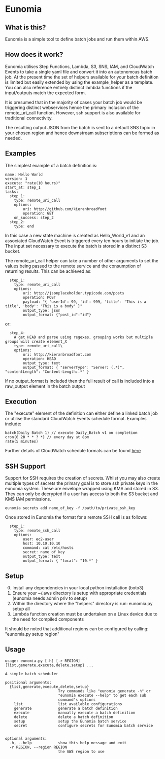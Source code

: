 # Eunomia

## What is this?

Eunomia is a simple tool to define batch jobs and run them within AWS.

## How does it work?

Eunomia utilises Step Functions, Lambda, S3, SNS, IAM, and CloudWatch Events to take a single yaml file and convert it into an autonomous batch job.  At the present time the set of helpers available for your batch definition is limited but easily extended by using the example_helper as a template.  You can also reference entirely distinct lambda functions if the input/outputs match the expected form.

It is presumed that in the majority of cases your batch job would be triggering distinct webservices hence the primary inclusion of the remote_uri_call function.  However, ssh support is also available for traditional connectivity.

The resulting output JSON from the batch is sent to a default SNS topic in your chosen region and hence downstream subscriptions can be formed as needed.

## Examples

The simplest example of a batch definition is:

```
name: Hello World
version: 1
execute: "rate(10 hours)"
start_at: step_1
tasks:
  step_1:
    type: remote_uri_call
    options:
        uri: http://github.com/kieranbroadfoot
        operation: GET
    on_success: step_2
  step_2:
    type: end
```

In this case a new state machine is created as Hello_World_v1 and an associated CloudWatch Event is triggered every ten hours to initiate the job.  The input set necessary to execute the batch is stored in a distinct S3 bucket.

The remote_uri_call helper can take a number of other arguments to set the values being passed to the remote service and the consumption of returning results.  This can be achieved as:

```
  step_1:
    type: remote_uri_call
    options:
        uri: http://jsonplaceholder.typicode.com/posts
        operation: POST
        payload: "{ 'userId': 99, 'id': 999, 'title': 'This is a title', 'body': 'This is a body' }"
        output_type: json
        output_format: {"post_id":"id"}
```

or:

```
  step_4:
    # get HEAD and parse using regexes, grouping works but multiple groups will create element_X
    type: remote_uri_call\
    options:
        uri: http://kieranbroadfoot.com
        operation: HEAD
        output_type: text
        output_format: { "serverType": "Server: (.*)", "contentLength": "Content-Length:.*" }
```

If no output_format is included then the full result of call is included into a raw_output element in the batch output

## Execution

The "execute" element of the definition can either define a linked batch job or utilise the standard CloudWatch Events schedule format.  Examples include:

```
batch(Daily Batch 1) // execute Daily_Batch v1 on completion
cron(0 20 * * ? *) // every day at 8pm
rate(5 minutes)
```

Further details of CloudWatch schedule formats can be found [here](http://docs.aws.amazon.com/AmazonCloudWatch/latest/events/ScheduledEvents.html)

## SSH Support

Support for SSH requires the creation of secrets.  Whilst you may also create multiple types of secrets the primary goal is to store ssh private keys in the eunomia system.  These are envelope wrapped using KMS and stored in S3.  They can only be decrypted if a user has access to both the S3 bucket and KMS IAM permissions.

```
eunomia secrets add name_of_key -f /path/to/private_ssh_key

```

Once stored in Eunomia the format for a remote SSH call is as follows:

```
  step_1:
    type: remote_ssh_call
    options:
        user: ec2-user
        host: 10.10.10.10
        command: cat /etc/hosts
        secret: name_of_key
        output_type: text
        output_format: { "local": "10.*" }
```

## Setup

0. Install any dependencies in your local python installation (boto3)
1. Ensure your ~/.aws directory is setup with appropriate credentials (eunomia needs admin priv to setup)
2. Within the directory where the "helpers" directory is run: eunomia.py setup all
3. Lambda function creation must be undertaken on a Linux device due to the need for compiled components

It should be noted that additional regions can be configured by calling: "eunomia.py setup region"

## Usage
```
usage: eunomia.py [-h] [-r REGION] {list,generate,execute,delete,setup} ...

A simple batch scheduler

positional arguments:
  {list,generate,execute,delete,setup}
                        Try commands like "eunomia generate -h" or
                        "eunomia execute --help" to get each sub
                        command's options
    list                list available configurations
    generate            generate a batch definition
    execute             manually execute a batch definition
    delete              delete a batch definition
    setup               setup the Eunomia batch service
    secret              configure secrets for Eunomia batch service


optional arguments:
  -h, --help            show this help message and exit
  -r REGION, --region REGION
                        the AWS region to use
```